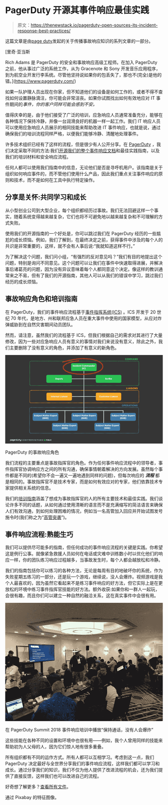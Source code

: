 # PagerDuty 开源其事件响应最佳实践

> 原文：<https://thenewstack.io/pagerduty-open-sources-its-incident-response-best-practices/>

这篇文章是由[page duty](https://www.pagerduty.com/)发起的关于传播事故响应知识的系列文章的一部分。

 [里奇·亚当斯

Rich Adams 是 PagerDuty 的安全和事故响应高级工程师。在加入 PagerDuty 之前，他从事过广泛的系统工作，从为 Gracenote 和 Sony 开发音乐应用程序，到为航空业开发行李系统。尽管他坚持说如果你的包丢失了，那也不(完全)是他的错。](https://www.pagerduty.com/) 

如果一队护理人员出现在你家，但不知道他们的设备是如何工作的，或者不得不查找如何设置静脉滴注，你可能会非常沮丧。如果你试图找出如何有效地应对 IT 事件期间的*事件，你的客户同样可能会感到不安。*

值得庆幸的是，由于他们接受了广泛的培训，应急响应人员通常准备充分，能够在各种情况下保持冷静，并像一台润滑良好的机器一样一起工作。我们 IT 响应人员可以使用应急响应人员展示的相同技能来帮助改进 IT 事件响应，也就是说，通过确保我们的培训流程同样严格，以便我们能够冷静、清醒地处理事件。

许多技术组织已经有了这样的流程，但是很少有人公开分享。在 [PagerDuty](https://www.pagerduty.com/) ，我们决定采取不同的方法:我们[开源我们的整个事件响应文档](https://response.pagerduty.com/)和最佳实践指南，以及我们的培训材料和安全响应流程。

任何人都可以使用我们指南中的信息，无论他们是否是寻呼机用户。该指南是关于组织如何响应事件的，而不管他们使用什么产品，因此我们重点关注事件响应的原则和技术，而不是如何在工具中执行特定操作。

## 分享是关怀:共同学习和成长

从小型创业公司到大型企业，每个组织都经历过事故。我们无法回避这样一个事实，随着系统变得越来越复杂，它们也将不可避免地以越来越复杂和不可理解的方式失败。

使用我们的开源指南的一个好处是，你可以跳过我们在 PagerDuty 经历的一些尴尬的成长烦恼。例如，我们了解到，在最终决定之前，获得事件中涉及的每个人的共识是非常重要的，这样，就不会有人事后说:“我就知道这样不行。”

为了解决这个问题，我们问小组，“有强烈的反对意见吗？”我们有目的地提出这个问题，特别是询问不同意见。这个问题可以让我们在事件中快速取得进展，并解决事后诸葛亮的问题，因为没有异议意味着每个人都同意这个决定。像这样的教训通常来之不易，但有了我们的开源指南，其他人可以从我们的错误中学习，跳过我们经历的成长烦恼。

## 事故响应角色和培训指南

在 PagerDuty，我们的事件响应流程基于[事件指挥系统(ICS)](https://en.wikipedia.org/wiki/Incident_Command_System) 。ICS 开发于 20 世纪 70 年代，是地方、州和联邦应急人员在重大事件中使用的国家模型，从应对炸弹威胁到在自然灾害期间动员团队。

然而，请注意，虽然我们的流程基于 ICS，但我们根据自己的需求对其进行了大量修改，因为一些对应急响应人员有意义的事情对我们来说没有意义，除此之外，我们主要删除了没有意义的角色，并添加了有意义的新角色。

![](img/4d7eddb18036696d6e45db4eef042ae3.png)

PagerDuty 的事故响应角色

我们流程的主要重点是事故指挥官的角色。作为任何事件响应流程中的领导者，事件指挥官协调响应方之间的所有沟通，确保事情朝着解决的方向发展。虽然每个事件都是不同的(希望你不会一遍又一遍地遇到同样的问题)，但每次响应的 ***流程*** 都是相同的。事故指挥官不是技术专家，而是如何有效应对的专家，他们依靠技术专家提供相关系统的信息。

我们的[培训指南](https://response.pagerduty.com/training/courses/incident_response/)涵盖了想成为事故指挥官的人的所有主要技术和最佳实践。我们谈论许多不同的话题，从如何通过使用清晰的语言而不是充满缩写的简洁语言来确保人们有效沟通，到如何处理困难的情况，例如当一名高管加入回应并开始试图发号施令时(我们称之为“[高管突袭](https://www.pagerduty.com/blog/best-practices-for-enterprise-incident-response/)”)。

## **事件响应流程:熟能生巧**

我们可以提供尽可能多的指南，但任何成功的事件响应流程的关键是实践。你希望这是例行公事。就像紧急救援人员如何在电话或灾难中训练数小时以优化他们的响应一样，你的团队练习响应过程越多，当事故发生时，每个人都会越放松和冷静。

我们的指南包括你可以练习的各种方法，无论是每周有目的地破坏你的系统，作为失败星期五练习的一部分，还是玩一个游戏，继续说，没人会爆炸。视频游戏是我个人最喜欢的，因为虽然它看起来不是练习事件响应的好方法，但它实际上是在更放松的环境中练习事件指挥官技能的好方法。额外收获:如果你和一群人一起玩，会很有趣，而且你们可以建立一种自然的融洽关系，这在真实事件中会很有用。

![](img/00ebe3e3c6e10f3468d58dc28e7506a0.png)

在 PagerDuty Summit 2018 事件响应培训中播放“保持通话，没有人会爆炸”

这些技能在各种不同的设置和环境中也很有用——例如，我个人曾用同样的技能来帮助初为人父母的人，因为它们惊人地有很多重叠。

所有组织都有不同的运作方式。所有人都可以互相学习。考虑到这一点，我们 PagerDuty 决定最好与全世界分享我们的事件响应流程，这样我们都可以学习和成长。通过分享我们的知识，我们不仅为他人提供了改进流程的机会，还为我们提供了直接反馈，这样我们也可以改进自己的流程。

好奇想了解更多？[查看所有文件](https://response.pagerduty.com)。

通过 Pixabay 的特征图像。

<svg xmlns:xlink="http://www.w3.org/1999/xlink" viewBox="0 0 68 31" version="1.1"><title>Group</title> <desc>Created with Sketch.</desc></svg>